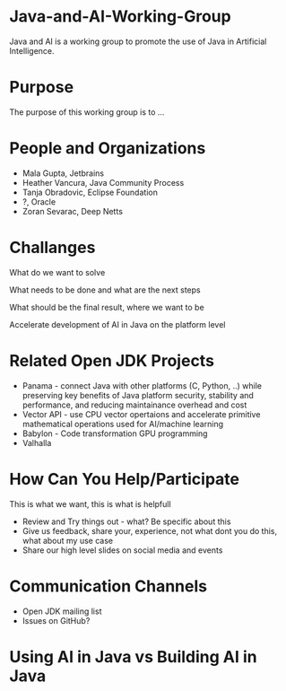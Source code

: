 # Java-and-AI-Working-Group
Java and AI is a working group to promote the use of Java in Artificial Intelligence.

# Purpose

The purpose of this working group is to ...

# People and Organizations

* Mala Gupta, Jetbrains
* Heather Vancura, Java Community Process
* Tanja Obradovic, Eclipse Foundation
* ?, Oracle
* Zoran Sevarac, Deep Netts

# Challanges

What do we want to solve

What needs to be done and what are the next steps

What should be the final result, where we want to be

Accelerate development of AI in Java on the platform level

# Related Open JDK Projects
* Panama - connect Java with other platforms (C, Python, ..) while preserving key benefits of Java platform security, stability and performance, and reducing maintainance overhead and cost
* Vector API - use CPU vector opertaions and accelerate primitive mathematical operations used for AI/machine learning
* Babylon - Code transformation GPU programming
* Valhalla

# How Can You Help/Participate

This is what we want, this is what is helpfull

* Review and Try things out - what? Be specific about this
* Give us feedback, share your, experience, not what dont you do this, what about my use case
* Share our high level slides on social media and events

# Communication Channels

* Open JDK mailing list
* Issues on GitHub?
  

# Using AI in Java vs Building AI in Java


